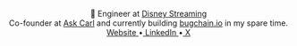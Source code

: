 <p align="center">
  👋
	Engineer at <a href="https://www.linkedin.com/company/disney-streaming/mycompany/">Disney Streaming</a> <br/>
	Co-founder at <a target="_blank" href="https://www.ask-carl.com">Ask Carl</a> and currently building <a target="_blank" href="https://www.bugchain.io">bugchain.io</a> in my spare time.<br/>
	<a target="_blank" href="https://www.jschuster.dev">Website </a>&#x2022;<a href="https://www.linkedin.com/in/johann-schuster-%F0%9F%8E%B6-769528b2/"> LinkedIn </a>&#x2022;<a href="https://twitter.com/jschuster_dev"> X</a>
</p>
